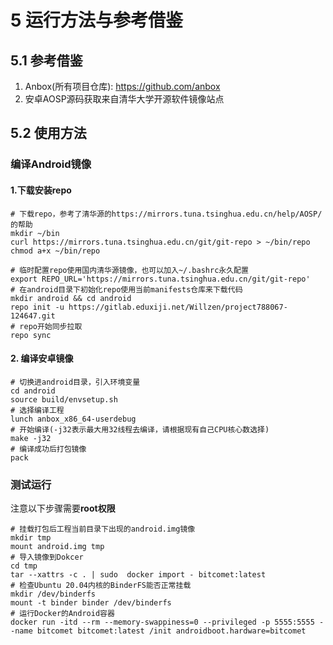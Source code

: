 # 5 运行方法与参考借鉴

## 5.1 参考借鉴
1. Anbox(所有项目仓库): https://github.com/anbox
2. 安卓AOSP源码获取来自清华大学开源软件镜像站点

## 5.2 使用方法  
### 编译Android镜像
#### 1.下载安装repo
```shell
# 下载repo，参考了清华源的https://mirrors.tuna.tsinghua.edu.cn/help/AOSP/的帮助
mkdir ~/bin
curl https://mirrors.tuna.tsinghua.edu.cn/git/git-repo > ~/bin/repo
chmod a+x ~/bin/repo

# 临时配置repo使用国内清华源镜像，也可以加入~/.bashrc永久配置
export REPO_URL='https://mirrors.tuna.tsinghua.edu.cn/git/git-repo'
# 在android目录下初始化repo使用当前manifests仓库来下载代码
mkdir android && cd android
repo init -u https://gitlab.eduxiji.net/Willzen/project788067-124647.git
# repo开始同步拉取
repo sync
```
#### 2. 编译安卓镜像
```shell
# 切换进android目录，引入环境变量
cd android
source build/envsetup.sh
# 选择编译工程
lunch anbox_x86_64-userdebug
# 开始编译(-j32表示最大用32线程去编译，请根据现有自己CPU核心数选择)
make -j32
# 编译成功后打包镜像
pack
```

### 测试运行

注意以下步骤需要**root权限**

```shell
# 挂载打包后工程当前目录下出现的android.img镜像
mkdir tmp
mount android.img tmp
# 导入镜像到Dokcer
cd tmp
tar --xattrs -c . | sudo  docker import - bitcomet:latest
# 检查Ubuntu 20.04内核的BinderFS能否正常挂载
mkdir /dev/binderfs
mount -t binder binder /dev/binderfs
# 运行Docker的Android容器
docker run -itd --rm --memory-swappiness=0 --privileged -p 5555:5555 --name bitcomet bitcomet:latest /init androidboot.hardware=bitcomet
```
